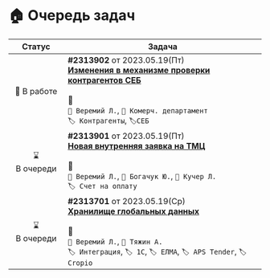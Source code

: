 # 🏠 Очередь задач

| Статус | Задача |
| :---: | --- |
| 🚧 В работе | **#2313902** от 2023.05.19(Пт) </br> [**Изменения в механизме проверки контрагентов СЕБ**](Kusto/Documents/2313902__ContractorsCheck.md) </br></br>💬 </br> `👤 Веремий Л.`, `👤 Комерч. департамент` </br> `🏷️ Контрагенты`, `🏷️СЕБ` </br> |
| ⌛ В очереди | **#2313901** от 2023.05.19(Пт) </br> [**Новая внутренняя заявка на ТМЦ**](Kusto/Documents/2313901__NewBidForTMCinternal.md) </br></br>💬 </br> `👤 Веремий Л.`, `👤 Богачук Ю.`, `👤 Кучер Л.` </br> `🏷️ Счет на оплату` </br> |
| ⌛ В очереди | **#2313701** от 2023.05.19(Ср) </br> [**Хранилище глобальных данных**](Kusto/Documents/2313701__GlobalDataServer.md) </br></br>💬 </br> `👤 Веремий Л.`, `👤 Тяжин А.` </br> `🏷️ Интеграция`, `🏷️ 1C`, `🏷️ ЕЛМА`, `🏷️ APS Tender`, `🏷️ Cropio` |